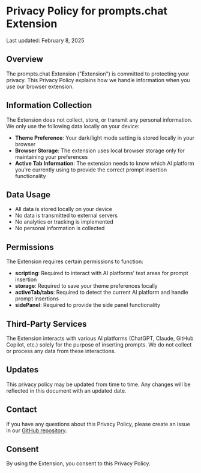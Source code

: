 # Privacy Policy for prompts.chat Extension

Last updated: February 8, 2025

## Overview
The prompts.chat Extension ("Extension") is committed to protecting your privacy. This Privacy Policy explains how we handle information when you use our browser extension.

## Information Collection
The Extension does not collect, store, or transmit any personal information. We only use the following data locally on your device:

- **Theme Preference**: Your dark/light mode setting is stored locally in your browser
- **Browser Storage**: The extension uses local browser storage only for maintaining your preferences
- **Active Tab Information**: The extension needs to know which AI platform you're currently using to provide the correct prompt insertion functionality

## Data Usage
- All data is stored locally on your device
- No data is transmitted to external servers
- No analytics or tracking is implemented
- No personal information is collected

## Permissions
The Extension requires certain permissions to function:
- **scripting**: Required to interact with AI platforms' text areas for prompt insertion
- **storage**: Required to save your theme preferences locally
- **activeTab/tabs**: Required to detect the current AI platform and handle prompt insertions
- **sidePanel**: Required to provide the side panel functionality

## Third-Party Services
The Extension interacts with various AI platforms (ChatGPT, Claude, GitHub Copilot, etc.) solely for the purpose of inserting prompts. We do not collect or process any data from these interactions.

## Updates
This privacy policy may be updated from time to time. Any changes will be reflected in this document with an updated date.

## Contact
If you have any questions about this Privacy Policy, please create an issue in our [GitHub repository](https://github.com/fatihsolhan/prompts-chat-extension).

## Consent
By using the Extension, you consent to this Privacy Policy.

